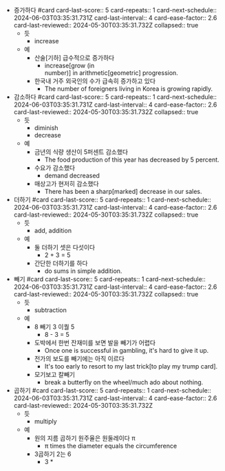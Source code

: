 - 증가하다 #card
  card-last-score:: 5
  card-repeats:: 1
  card-next-schedule:: 2024-06-03T03:35:31.731Z
  card-last-interval:: 4
  card-ease-factor:: 2.6
  card-last-reviewed:: 2024-05-30T03:35:31.732Z
  collapsed:: true
	- 듯
		- increase
	- 예
		- 산술[기하] 급수적으로 증가하다
			- increase[grow (in number)] in arithmetic[geometric] progression.
		- 한국내 거주 외국인의 수가 급속히 증가하고 있다
			- The number of foreigners living in Korea is growing rapidly.
- 감소하다 #card
  card-last-score:: 5
  card-repeats:: 1
  card-next-schedule:: 2024-06-03T03:35:31.731Z
  card-last-interval:: 4
  card-ease-factor:: 2.6
  card-last-reviewed:: 2024-05-30T03:35:31.732Z
  collapsed:: true
	- 듯
		- diminish
		- decrease
	- 예
		- 금년의 식량 생산이 5퍼센트 감소했다
			- The food production of this year has decreased by 5 percent.
		- 수요가 감소했다
			- demand decreased
		- 매상고가 현저히 감소했다
			- There has been a sharp[marked] decrease in our sales.
- 더하기 #card
  card-last-score:: 5
  card-repeats:: 1
  card-next-schedule:: 2024-06-03T03:35:31.731Z
  card-last-interval:: 4
  card-ease-factor:: 2.6
  card-last-reviewed:: 2024-05-30T03:35:31.732Z
  collapsed:: true
	- 듯
		- add, addition
	- 예
		- 둘 더하기 셋은 다섯이다
			- 2 + 3 = 5
		- 간단한 더하기를 하다
			- do sums in simple addition.
- 빼기 #card
  card-last-score:: 5
  card-repeats:: 1
  card-next-schedule:: 2024-06-03T03:35:31.731Z
  card-last-interval:: 4
  card-ease-factor:: 2.6
  card-last-reviewed:: 2024-05-30T03:35:31.732Z
  collapsed:: true
	- 듯
		- subtraction
	- 예
		- 8 빼기 3 이퀄 5
			- 8 - 3 = 5
		- 도박에서 한번 잔재미를 보면 발을 빼기가 어렵다
			- Once one is successful in gambling, it's hard to give it up.
		- 전가의 보도를 빼기에는 아직 이르다
			- It's too early to resort to my last trick[to play my trump card].
		- 모기보고 칼빼기
			- break a butterfly on the wheel/much ado about nothing.
- 곱하기 #card
  card-last-score:: 5
  card-repeats:: 1
  card-next-schedule:: 2024-06-03T03:35:31.731Z
  card-last-interval:: 4
  card-ease-factor:: 2.6
  card-last-reviewed:: 2024-05-30T03:35:31.732Z
	- 듯
		- multiply
	- 예
		- 원의 지름 곱하기 원주율은 원둘레이다 π
			- π times the diameter equals the circumference
		- 3곱하기 2는 6
			- 3 *